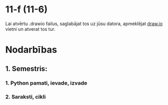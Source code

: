 11-f (11-6)
===

Lai atvērtu .drawio failus, saglabājat tos uz jūsu datora, apmeklējat [draw.io](https://app.diagrams.net/) vietni un atverat tos tur.

# Nodarbības
## 1. Semestris: 
### 1. Python pamati, ievade, izvade
### 2. Saraksti, cikli